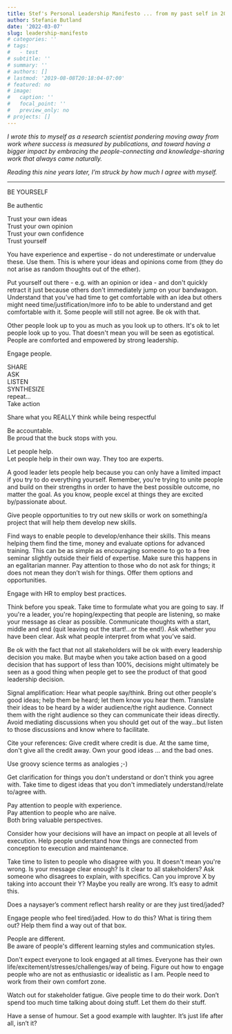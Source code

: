 ```yaml
---
title: Stef's Personal Leadership Manifesto ... from my past self in 2013
author: Stefanie Butland
date: '2022-03-07'
slug: leadership-manifesto
# categories: ''
# tags:
#   - test
# subtitle: ''
# summary: ''
# authors: []
# lastmod: '2019-08-08T20:18:04-07:00'
# featured: no
# image:
#   caption: ''
#   focal_point: ''
#   preview_only: no
# projects: []
---
```

_I wrote this to myself as a research scientist pondering moving away from work where success is measured by publications, and toward having a bigger impact by embracing the people-connecting and knowledge-sharing work that always came naturally._

_Reading this nine years later, I’m struck by how much I agree with myself._

--- 

BE YOURSELF

Be authentic

Trust your own ideas  
Trust your own opinion  
Trust your own confidence  
Trust yourself

You have experience and expertise - do not underestimate or undervalue these. Use them. This is where your ideas and opinions come from (they do not arise as random thoughts out of the ether).

Put yourself out there - e.g. with an opinion or idea - and don't quickly retract it just because others don't immediately jump on your bandwagon. Understand that you've had time to get comfortable with an idea but others might need time/justification/more info to be able to understand and get comfortable with it. Some people will still not agree. Be ok with that.

Other people look up to you as much as you look up to others. It's ok to let people look up to you. That doesn't mean you will be seen as egotistical.  People are comforted and empowered by strong leadership.

 

Engage people.

 

SHARE  
ASK  
LISTEN  
SYNTHESIZE  
repeat...  
Take action

Share what you REALLY think while being respectful

 

Be accountable.  
Be proud that the buck stops with you.

 

Let people help.  
Let people help in their own way. They too are experts.

A good leader lets people help because you can only have a limited impact if you try to do everything yourself. Remember, you’re trying to unite people and build on their strengths in order to have the best possible outcome, no matter the goal. As you know, people excel at things they are excited by/passionate about.

 

Give people opportunities to try out new skills or work on something/a project that will help them develop new skills.

 

Find ways to enable people to develop/enhance their skills. This means helping them find the time, money and evaluate options for advanced training. This can be as simple as encouraging someone to go to a free seminar slightly outside their field of expertise. Make sure this happens in an egalitarian manner. Pay attention to those who do not ask for things; it does not mean they don’t wish for things. Offer them options and opportunities.

 

Engage with HR to employ best practices.

Think before you speak. Take time to formulate what you are going to say. If you're a leader, you're hoping/expecting that people are listening, so make your message as clear as possible. Communicate thoughts with a start, middle and end (quit leaving out the start!...or the end!). Ask whether you have been clear. Ask what people interpret from what you’ve said.

Be ok with the fact that not all stakeholders will be ok with every leadership decision you make. But maybe when you take action based on a good decision that has support of less than 100%, decisions might ultimately be seen as a good thing when people get to see the product of that good leadership decision.

Signal amplification: Hear what people say/think. Bring out other people's good ideas; help them be heard; let them know you hear them. Translate their ideas to be heard by a wider audience/the right audience. Connect them with the right audience so they can communicate their ideas directly. Avoid mediating discussions when you should get out of the way…but listen to those discussions and know where to facilitate.

Cite your references: Give credit where credit is due. At the same time, don't give all the credit away. Own your good ideas … and the bad ones.

 

Use groovy science terms as analogies ;-)

Get clarification for things you don't understand or don't think you agree with. Take time to digest ideas that you don't immediately understand/relate to/agree with.

 

Pay attention to people with experience.  
Pay attention to people who are naïve.  
Both bring valuable perspectives.

 

Consider how your decisions will have an impact on people at all levels of execution. Help people understand how things are connected from conception to execution and maintenance.

 

Take time to listen to people who disagree with you. It doesn't mean you're wrong. Is your message clear enough? Is it clear to all stakeholders? Ask someone who disagrees to explain, with specifics. Can you improve X by taking into account their Y? Maybe you really are wrong. It’s easy to admit this.

 

Does a naysayer’s comment reflect harsh reality or are they just tired/jaded?

Engage people who feel tired/jaded. How to do this? What is tiring them out? Help them find a way out of that box.

 

People are different.  
Be aware of people's different learning styles and communication styles.

 

Don't expect everyone to look engaged at all times. Everyone has their own life/excitement/stresses/challenges/way of being. Figure out how to engage people who are not as enthusiastic or idealistic as I am. People need to work from their own comfort zone.

Watch out for stakeholder fatigue. Give people time to do their work. Don’t spend too much time talking about doing stuff. Let them do their stuff.

 

Have a sense of humour. Set a good example with laughter. It’s just life after all, isn’t it?
